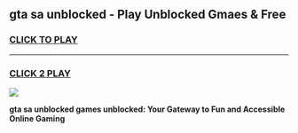 
## gta sa unblocked - Play Unblocked Gmaes & Free
<h3>
<a href="https://news.freeplayer.one?title=gta_sa_unblocked&ref=16F">CLICK TO PLAY</a></h3>
<hr>

<h3>
<a href="https://news.freeplayer.one?title=gta_sa_unblocked&ref=16F">CLICK 2 PLAY</a>
  
</h3>

<a href="https://news.freeplayer.one?title=gta_sa_unblocked&ref=16F/"><img src="https://clearcache.store/games.png"></a>


**gta sa unblocked games unblocked: Your Gateway to Fun and Accessible Online Gaming**
